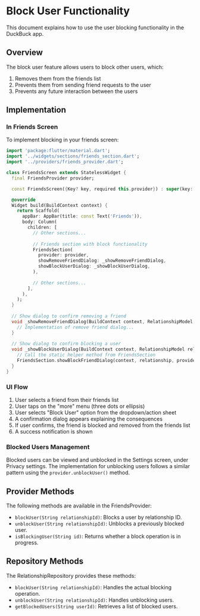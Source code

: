 # Block User Functionality

This document explains how to use the user blocking functionality in the DuckBuck app.

## Overview

The block user feature allows users to block other users, which:
1. Removes them from the friends list
2. Prevents them from sending friend requests to the user
3. Prevents any future interaction between the users

## Implementation

### In Friends Screen

To implement blocking in your friends screen:

```dart
import 'package:flutter/material.dart';
import '../widgets/sections/friends_section.dart';
import '../providers/friends_provider.dart';

class FriendsScreen extends StatelessWidget {
  final FriendsProvider provider;

  const FriendsScreen({Key? key, required this.provider}) : super(key: key);

  @override
  Widget build(BuildContext context) {
    return Scaffold(
      appBar: AppBar(title: const Text('Friends')),
      body: Column(
        children: [
          // Other sections...
          
          // Friends section with block functionality
          FriendsSection(
            provider: provider,
            showRemoveFriendDialog: _showRemoveFriendDialog,
            showBlockUserDialog: _showBlockUserDialog,
          ),
          
          // Other sections...
        ],
      ),
    );
  }
  
  // Show dialog to confirm removing a friend
  void _showRemoveFriendDialog(BuildContext context, RelationshipModel relationship) {
    // Implementation of remove friend dialog...
  }
  
  // Show dialog to confirm blocking a user
  void _showBlockUserDialog(BuildContext context, RelationshipModel relationship) {
    // Call the static helper method from FriendsSection
    FriendsSection.showBlockFriendDialog(context, relationship, provider);
  }
}
```

### UI Flow

1. User selects a friend from their friends list
2. User taps on the "more" menu (three dots or ellipsis)
3. User selects "Block User" option from the dropdown/action sheet
4. A confirmation dialog appears explaining the consequences
5. If user confirms, the friend is blocked and removed from the friends list
6. A success notification is shown

### Blocked Users Management

Blocked users can be viewed and unblocked in the Settings screen, under Privacy settings.
The implementation for unblocking users follows a similar pattern using the `provider.unblockUser()` method.

## Provider Methods

The following methods are available in the FriendsProvider:

- `blockUser(String relationshipId)`: Blocks a user by relationship ID.
- `unblockUser(String relationshipId)`: Unblocks a previously blocked user.
- `isBlockingUser(String id)`: Returns whether a block operation is in progress.

## Repository Methods

The RelationshipRepository provides these methods:

- `blockUser(String relationshipId)`: Handles the actual blocking operation.
- `unblockUser(String relationshipId)`: Handles unblocking users.
- `getBlockedUsers(String userId)`: Retrieves a list of blocked users.